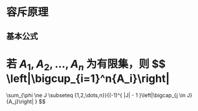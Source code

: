 # 容斥原理

## 基本公式

若 $A_1, A_2, \dots, A_n$ 为有限集，则
$$
\left|\bigcup_{i=1}^n{A_i}\right|
=
\sum_{\phi \ne J \subseteq \{1,2,\dots,n\}}{(-1)^{ |J| - 1 }\left|\bigcap_{j \in J}{A_j}\right| }
$$
